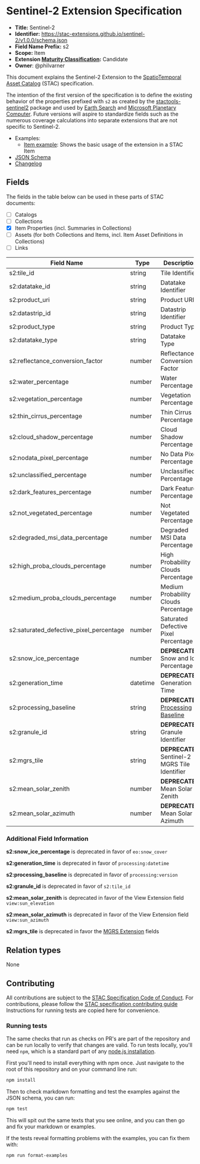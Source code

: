 # Sentinel-2 Extension Specification

- **Title:** Sentinel-2
- **Identifier:** <https://stac-extensions.github.io/sentinel-2/v1.0.0/schema.json>
- **Field Name Prefix:** s2
- **Scope:** Item
- **Extension [Maturity Classification](https://github.com/radiantearth/stac-spec/tree/master/extensions/README.md#extension-maturity):** Candidate
- **Owner**: @philvarner

This document explains the Sentinel-2 Extension to the [SpatioTemporal Asset Catalog](https://github.com/radiantearth/stac-spec) (STAC) specification.

The intention of the first version of the specification is to define the existing behavior of
the properties prefixed with `s2` as created by the [stactools-sentinel2](https://github.com/stactools-packages/sentinel2)
package and used by [Earth Search](https://earth-search.aws.element84.com/v1) and
[Microsoft Planetary Computer](https://planetarycomputer.microsoft.com/api/stac/v1). Future versions
will aspire to standardize fields such as the numerous coverage calculations into separate extensions
that are not specific to Sentinel-2.

- Examples:
  - [Item example](examples/item.json): Shows the basic usage of the extension in a STAC Item
- [JSON Schema](json-schema/schema.json)
- [Changelog](./CHANGELOG.md)

## Fields

The fields in the table below can be used in these parts of STAC documents:

- [ ] Catalogs
- [ ] Collections
- [x] Item Properties (incl. Summaries in Collections)
- [ ] Assets (for both Collections and Items, incl. Item Asset Definitions in Collections)
- [ ] Links

| Field Name                              | Type     | Description                                    |
| --------------------------------------- | -------- | ---------------------------------------------- |
| s2:tile_id                              | string   | Tile Identifier                                |
| s2:datatake_id                          | string   | Datatake Identifier                            |
| s2:product_uri                          | string   | Product URI                                    |
| s2:datastrip_id                         | string   | Datastrip Identifier                           |
| s2:product_type                         | string   | Product Type                                   |
| s2:datatake_type                        | string   | Datatake Type                                  |
| s2:reflectance_conversion_factor        | number   | Reflectance Conversion Factor                  |
| s2:water_percentage                     | number   | Water Percentage                               |
| s2:vegetation_percentage                | number   | Vegetation Percentage                          |
| s2:thin_cirrus_percentage               | number   | Thin Cirrus Percentage                         |
| s2:cloud_shadow_percentage              | number   | Cloud Shadow Percentage                        |
| s2:nodata_pixel_percentage              | number   | No Data Pixel Percentage                       |
| s2:unclassified_percentage              | number   | Unclassified Percentage                        |
| s2:dark_features_percentage             | number   | Dark Features Percentage                       |
| s2:not_vegetated_percentage             | number   | Not Vegetated Percentage                       |
| s2:degraded_msi_data_percentage         | number   | Degraded MSI Data Percentage                   |
| s2:high_proba_clouds_percentage         | number   | High Probability Clouds Percentage             |
| s2:medium_proba_clouds_percentage       | number   | Medium Probability Clouds Percentage           |
| s2:saturated_defective_pixel_percentage | number   | Saturated Defective Pixel Percentage           |
| s2:snow_ice_percentage                  | number   | **DEPRECATED** Snow and Ice Percentage         |
| s2:generation_time                      | datetime | **DEPRECATED** Generation Time                                |
| s2:processing_baseline                  | string   | **DEPRECATED** [Processing Baseline](https://sentinels.copernicus.eu/web/sentinel/technical-guides/sentinel-2-msi/processing-baseline) |
| s2:granule_id                           | string   | **DEPRECATED** Granule Identifier              |
| s2:mgrs_tile                            | string   | **DEPRECATED** Sentinel-2 MGRS Tile Identifier |
| s2:mean_solar_zenith                    | number   | **DEPRECATED** Mean Solar Zenith               |
| s2:mean_solar_azimuth                   | number   | **DEPRECATED** Mean Solar Azimuth              |

### Additional Field Information

**s2:snow_ice_percentage** is deprecated in favor of `eo:snow_cover`

**s2:generation_time** is deprecated in favor of `processing:datetime`

**s2:processing_baseline** is deprecated in favor of `processing:version`

**s2:granule_id** is deprecated in favor of `s2:tile_id`

**s2:mean_solar_zenith** is deprecated in favor of the View Extension field `view:sun_elevation`

**s2:mean_solar_azimuth** is deprecated in favor of the View Extension field `view:sun_azimuth`

**s2:mgrs_tile** is deprecated in favor the [MGRS Extension](https://github.com/stac-extensions/mgrs) fields

## Relation types

None

## Contributing

All contributions are subject to the
[STAC Specification Code of Conduct](https://github.com/radiantearth/stac-spec/blob/master/CODE_OF_CONDUCT.md).
For contributions, please follow the
[STAC specification contributing guide](https://github.com/radiantearth/stac-spec/blob/master/CONTRIBUTING.md) Instructions
for running tests are copied here for convenience.

### Running tests

The same checks that run as checks on PR's are part of the repository and can be run locally to verify that changes are valid.
To run tests locally, you'll need `npm`, which is a standard part of any [node.js installation](https://nodejs.org/en/download/).

First you'll need to install everything with npm once. Just navigate to the root of this
repository and on your command line run:

```bash
npm install
```

Then to check markdown formatting and test the examples against the JSON schema, you can run:

```bash
npm test
```

This will spit out the same texts that you see online, and you can then go and fix your markdown or examples.

If the tests reveal formatting problems with the examples, you can fix them with:

```bash
npm run format-examples
```
